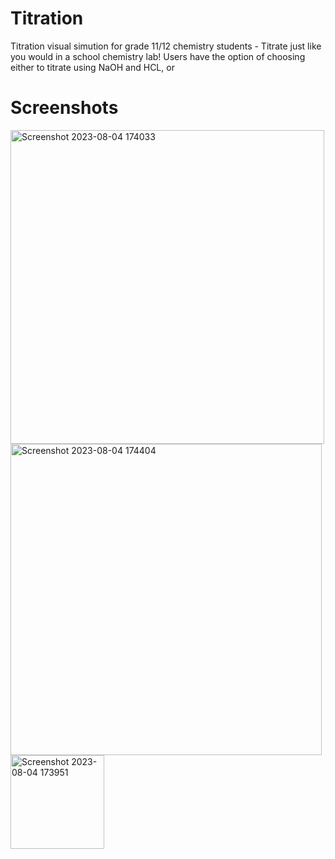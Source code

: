 # Titration

Titration visual simution for grade 11/12 chemistry students - Titrate just like you would in a school chemistry lab! Users have the option of choosing either to titrate using NaOH and HCL, or 

# Screenshots
<img width="502" alt="Screenshot 2023-08-04 174033" src="https://github.com/Timmylu414/Titration-Lab-Simulator/assets/75452456/43f3bf67-b6eb-489e-8613-1f4ab3ad7861">
<img width="498" alt="Screenshot 2023-08-04 174404" src="https://github.com/Timmylu414/Titration-Lab-Simulator/assets/75452456/989d7724-d502-4589-b616-d5d571942ea2">
<img width="150" alt="Screenshot 2023-08-04 173951" src="https://github.com/Timmylu414/Titration-Lab-Simulator/assets/75452456/ff8ff036-0646-47e1-9cb9-a2509dbe79c9">
